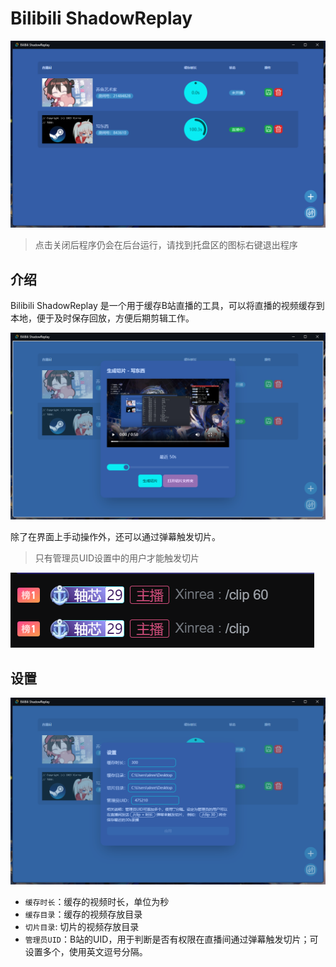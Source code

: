 # Bilibili ShadowReplay

![主界面](doc/main.png)

> 点击关闭后程序仍会在后台运行，请找到托盘区的图标右键退出程序

## 介绍

Bilibili ShadowReplay 是一个用于缓存B站直播的工具，可以将直播的视频缓存到本地，便于及时保存回放，方便后期剪辑工作。

![clip](doc/clip.png)

除了在界面上手动操作外，还可以通过弹幕触发切片。

> 只有管理员UID设置中的用户才能触发切片

![弹幕](doc/danmu_command.png)

## 设置

![设置](doc/setting.png)

- `缓存时长`：缓存的视频时长，单位为秒
- `缓存目录`：缓存的视频存放目录
- `切片目录`: 切片的视频存放目录
- `管理员UID`：B站的UID，用于判断是否有权限在直播间通过弹幕触发切片；可设置多个，使用英文逗号分隔。